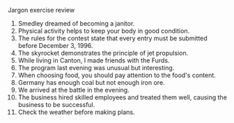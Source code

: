 Jargon exercise review
 
1. Smedley dreamed of becoming a janitor.
2. Physical activity helps to keep your body in good condition.
3. The rules for the contest state that every entry must be submitted before December 3, 1996.
4. The skyrocket demonstrates the principle of jet propulsion.
5. While living in Canton, I made friends with the Furds.
6. The program last evening was unusual but interesting.
7. When choosing food, you should pay attention to the food's content.
8. Germany has enough coal but not enough iron ore.
9. We arrived at the battle in the evening.
10. The business hired skilled employees and treated them well, causing the business to be successful.
11. Check the weather before making plans.